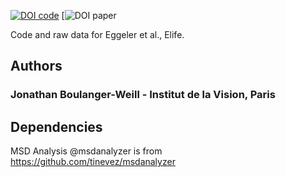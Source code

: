 
[![DOI code](https://zenodo.org/badge/DOI/10.5281/zenodo.15622176.svg)](https://doi.org/10.5281/zenodo.15622176)
[![DOI paper]([https://doi.org/10.1038/s41592-019-0686-2](https://doi.org/10.7554/eLife.105430.2))

Code and raw data for Eggeler et al., Elife.

Authors
-------
### Jonathan Boulanger-Weill - Institut de la Vision, Paris 

Dependencies
------------
MSD Analysis @msdanalyzer is from https://github.com/tinevez/msdanalyzer 
